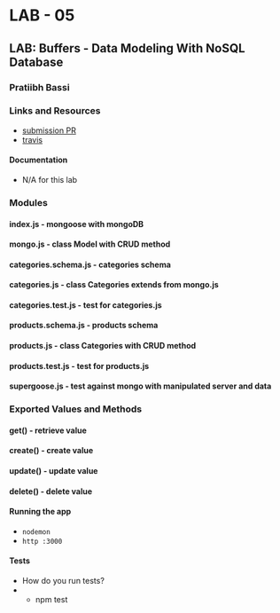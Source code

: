  # LAB - 05

## LAB: Buffers - Data Modeling With NoSQL Database

### Pratiibh Bassi

### Links and Resources
* [submission PR](https://github.com/pratiibh-401-advanced-javascript/lab-05/pull/2)
* [travis](https://www.travis-ci.com/pratiibh-401-advanced-javascript/lab-05)



#### Documentation
* N/A for this lab

### Modules
#### index.js - mongoose with mongoDB
#### mongo.js - class Model with CRUD method
#### categories.schema.js - categories schema
#### categories.js - class Categories extends from mongo.js
#### categories.test.js - test for categories.js
#### products.schema.js - products schema
#### products.js - class Categories with CRUD method
#### products.test.js - test for products.js
#### supergoose.js - test against mongo with manipulated server and data

### Exported Values and Methods

#### get() - retrieve value
#### create() - create value
#### update() - update value
#### delete() - delete value


#### Running the app
* `nodemon`
* `http :3000`  


  
#### Tests
* How do you run tests?
* * npm test


